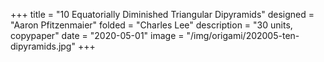 +++
title = "10 Equatorially Diminished Triangular Dipyramids"
designed = "Aaron Pfitzenmaier"
folded = "Charles Lee"
description = "30 units, copypaper"
date = "2020-05-01"
image = "/img/origami/202005-ten-dipyramids.jpg"
+++